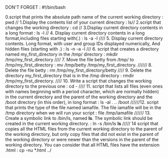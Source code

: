 DON'T FORGET : #!/bin/bash

0.script that prints the absolute path name of the current working directory : pwd // 1.Display the contents list of your current directory : ls// 2.script that changes the working directory : cd // 3.Display current directory contents in a long format : ls -l // 4. Display current directory contents in a long format,including files starting with(.) : ls -a -l //// 5. Display current directory contents. Long format, with user and group IDs displayed numerically, And hidden files (starting with .) : ls -n -a -l /// 6. script that creates a directory named my_first_directory in the /tmp/ directory : mkdir /tmp/my_first_directory //// 7. Move the file betty from /tmp/ to /tmp/my_first_directory : mv /tmp/betty /tmp/my_first_directory. ////// 8. Delete the file betty : rm /tmp/my_first_directory/betty //// 9. Delete the directory my_first_directory that is in the /tmp directory : rmdir /tmp/my_first_directory. //// 10. Write a script that changes the working directory to the previous one : cd - //// 11. script that lists all files (even ones with names beginning with a period character, which are normally hidden) in the current directory and the parent of the working directory and the /boot directory (in this order), in long format : ls -al . .. /boot  //////12. script that prints the type of the file named iamafile. The file iamafile will be in the /tmp directory when we will run your script : file /tmp/iamafile ////// 13. Create a symbolic link to /bin/ls, named __ls__. The symbolic link should be created in the current working directory. : ln -s /bin/ls __ls__  ///// 14  script that copies all the HTML files from the current working directory to the parent of the working directory, but only copy files that did not exist in the parent of the working directory or were newer than the versions in the parent of the working directory.
You can consider that all HTML files have the extension .html : cp -nu *.html ../

